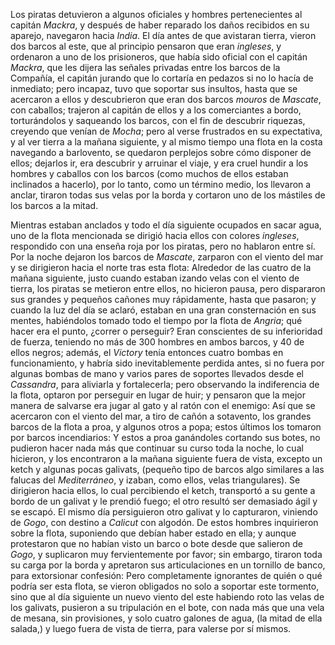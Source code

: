 Los piratas detuvieron a algunos oficiales y hombres pertenecientes al capitán *Mackra*, y después de haber reparado los daños recibidos en su aparejo, navegaron hacia *India*. El día antes de que avistaran tierra, vieron dos barcos al este, que al principio pensaron que eran *ingleses*, y ordenaron a uno de los prisioneros, que había sido oficial con el capitán *Mackra*, que les dijera las señales privadas entre los barcos de la Compañía, el capitán jurando que lo cortaría en pedazos si no lo hacía de inmediato; pero incapaz, tuvo que soportar sus insultos, hasta que se acercaron a ellos y descubrieron que eran dos barcos *mouros* de *Mascate*, con caballos; trajeron al capitán de ellos y a los comerciantes a bordo, torturándolos y saqueando los barcos, con el fin de descubrir riquezas, creyendo que venían de *Mocha*; pero al verse frustrados en su expectativa, y al ver tierra a la mañana siguiente, y al mismo tiempo una flota en la costa navegando a barlovento, se quedaron perplejos sobre cómo disponer de ellos; dejarlos ir, era descubrir y arruinar el viaje, y era cruel hundir a los hombres y caballos con los barcos (como muchos de ellos estaban inclinados a hacerlo), por lo tanto, como un término medio, los llevaron a anclar, tiraron todas sus velas por la borda y cortaron uno de los mástiles de los barcos a la mitad.

Mientras estaban anclados y todo el día siguiente ocupados en sacar agua, uno de la flota mencionada se dirigió hacia ellos con colores *ingleses*, respondido con una enseña roja por los piratas, pero no hablaron entre sí. Por la noche dejaron los barcos de *Mascate*, zarparon con el viento del mar y se dirigieron hacia el norte tras esta flota: Alrededor de las cuatro de la mañana siguiente, justo cuando estaban izando velas con el viento de tierra, los piratas se metieron entre ellos, no hicieron pausa, pero dispararon sus grandes y pequeños cañones muy rápidamente, hasta que pasaron; y cuando la luz del día se aclaró, estaban en una gran consternación en sus mentes, habiéndolos tomado todo el tiempo por la flota de *Angria*; qué hacer era el punto, ¿correr o perseguir? Eran conscientes de su inferioridad de fuerza, teniendo no más de 300 hombres en ambos barcos, y 40 de ellos negros; además, el *Victory* tenía entonces cuatro bombas en funcionamiento, y habría sido inevitablemente perdida antes, si no fuera por algunas bombas de mano y varios pares de soportes llevados desde el *Cassandra*, para aliviarla y fortalecerla; pero observando la indiferencia de la flota, optaron por perseguir en lugar de huir; y pensaron que la mejor manera de salvarse era jugar al gato y al ratón con el enemigo: Así que se acercaron con el viento del mar, a tiro de cañón a sotavento, los grandes barcos de la flota a proa, y algunos otros a popa; estos últimos los tomaron por barcos incendiarios: Y estos a proa ganándoles cortando sus botes, no pudieron hacer nada más que continuar su curso toda la noche, lo cual hicieron, y los encontraron a la mañana siguiente fuera de vista, excepto un ketch y algunas pocas galivats, (pequeño tipo de barcos algo similares a las falucas del *Mediterráneo*, y izaban, como ellos, velas triangulares). Se dirigieron hacia ellos, lo cual percibiendo el ketch, transportó a su gente a bordo de un galivat y le prendió fuego; el otro resultó ser demasiado ágil y se escapó. El mismo día persiguieron otro galivat y lo capturaron, viniendo de *Gogo*, con destino a *Calicut* con algodón. De estos hombres inquirieron sobre la flota, suponiendo que debían haber estado en ella; y aunque protestaron que no habían visto un barco o bote desde que salieron de *Gogo*, y suplicaron muy fervientemente por favor; sin embargo, tiraron toda su carga por la borda y apretaron sus articulaciones en un tornillo de banco, para extorsionar confesión: Pero completamente ignorantes de quién o qué podría ser esta flota, se vieron obligados no solo a soportar este tormento, sino que al día siguiente un nuevo viento del este habiendo roto las velas de los galivats, pusieron a su tripulación en el bote, con nada más que una vela de mesana, sin provisiones, y solo cuatro galones de agua, (la mitad de ella salada,) y luego fuera de vista de tierra, para valerse por sí mismos.